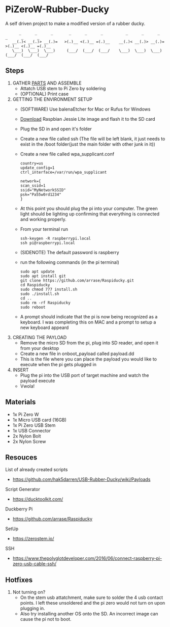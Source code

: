 # PiZeroW-Rubber-Ducky
A self driven project to make a modified version of a rubber ducky. 
```
      _      _      _       _      _      _          _      _      _       _      _      _  
   __(.)< __(.)> __(.)=   >(.)__ <(.)__ =(.)__    __(.)< __(.)> __(.)=   >(.)__ <(.)__ =(.)__
   \___)  \___)  \___)     (___/  (___/  (___/    \___)  \___)  \___)     (___/  (___/  (___/ 
```
## Steps
1. GATHER [PARTS](##Materials) AND ASSEMBLE 
      * Attatch USB stem to Pi Zero by soldering
      * (OPTIONAL) Print case 
2. GETTING THE ENVIRONMENT SETUP
      * (SOFTWARE) Use balenaEtcher for Mac or Rufus for Windows
      * [Download](https://www.raspberrypi.org/downloads/raspbian/) Raspbian Jessie Lite image and flash it to the SD card
      * Plug the SD in and open it's folder
      * Create a new file called ssh (The file will be left blank, it just needs to exist in the /boot folder(just the main               folder with other junk in it))
      * Create a new file called wpa_supplicant.conf 
            
            country=us
            update_config=1
            ctrl_interface=/var/run/wpa_supplicant

            network={
            scan_ssid=1
            ssid="MyNetworkSSID"
            psk="Pa55w0rd1234"
            }
            
      * At this point you should plug the pi into your computer. The green light should be lighting up confirming that                    everything is connected and working properly. 
      * From your terminal run 
      
            ssh-keygen -R raspberrypi.local
            ssh pi@raspberrypi.local
            
      *   (SIDENOTE) The default password is raspberry
      * run the following commands (in the pi terminal)
      
            sudo apt update
            sudo apt install git
            git clone https://github.com/arrase/Raspiducky.git
            cd Raspiducky
            sudo chmod 777 install.sh
            sudo ./install.sh
            cd ..
            sudo rm -rf Raspiducky
            sudo reboot
      * A prompt should indicate that the pi is now being recognized as a keyboard. I was completing this on MAC and a prompt             to setup a new keyboard appeard
3. CREATING THE PAYLOAD
      * Remove the micro SD from the pi, plug into SD reader, and open it from your desktop
      * Create a new file in onboot_payload called payload.dd
      * This is the file where you can place the payload you would like to execute when the pi gets plugged in
4. INSERT
      * Plug the pi into the USB port of target machine and watch the payload execute
      * Vwola!

## Materials
- 1x Pi Zero W
- 1x Micro USB card (16GB)
- 1x Pi Zero USB Stem
- 1x USB Connector
- 2x Nylon Bolt
- 2x Nylon Screw

## Resouces

List of already created scripts
- https://github.com/hak5darren/USB-Rubber-Ducky/wiki/Payloads

Script Generator
- https://ducktoolkit.com/

Duckberry Pi 
- https://github.com/arrase/Raspiducky

SetUp
- https://zerostem.io/

SSH
- https://www.thepolyglotdeveloper.com/2016/06/connect-raspberry-pi-zero-usb-cable-ssh/

## Hotfixes
1. Not turning on?
      * On the stem usb attatchment, make sure to solder the 4 usb contact points. I left these unsoldered and the pi zero would not turn on upon plugging in. 
      * Also try installing another OS onto the SD. An incorrect image can cause the pi not to boot.


